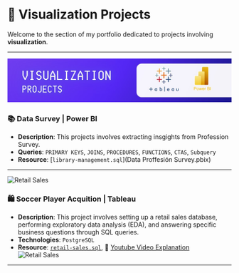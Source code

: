 # 📂 Visualization Projects

Welcome to the section of my portfolio dedicated to projects involving **visualization**.

---

![library](resource/visualization.jpg)
### 📚 Data Survey | Power BI

- **Description**: This projects involves extracting insgights from Profession Survey.
- **Queries**: `PRIMARY KEYS`, `JOINS`,  `PROCEDURES`, `FUNCTIONS`, `CTAS`, `Subquery`
- **Resource**: [`library-management.sql`](Data Proffesión Survey.pbix)

---

![Retail Sales](Retail-Sales-Project/retail_sales.jpg)
### 🛍️ Soccer Player Acquition | Tableau

- **Description**: This project involves setting up a retail sales database, performing exploratory data analysis (EDA), and answering specific business questions through SQL queries.
- **Technologies**: `PostgreSQL`
- **Resource**: [`retail-sales.sql`](Retail-Sales-Project), 🔗 [Youtube Video Explanation](https://youtu.be/sSTcl4nag2Q)
![Retail Sales](Retail-Sales-Project/YouTube.jpg)



---
